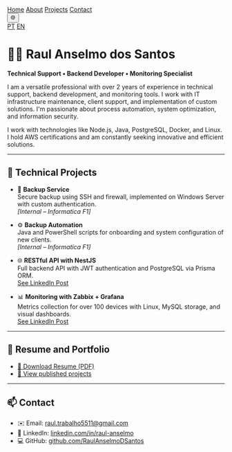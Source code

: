 <nav class="navbar">
  <a href="/RaulAnselmoPortfolio/en/">Home</a>
  <a href="/RaulAnselmoPortfolio/en/about">About</a>
  <a href="/RaulAnselmoPortfolio/en/projects">Projects</a>
  <a href="/RaulAnselmoPortfolio/en/contact">Contact</a>

  <div class="lang-switcher">
    <button title="Selecionar idioma">🌐</button>
    <div class="lang-menu">
      <a href="/RaulAnselmoPortfolio/pt/">PT</a>
      <a href="/RaulAnselmoPortfolio/en/">EN</a>
    </div>
  </div>
</nav>

# 👨‍💻 Raul Anselmo dos Santos

**Technical Support • Backend Developer • Monitoring Specialist**

I am a versatile professional with over 2 years of experience in technical support, backend development, and monitoring tools. I work with IT infrastructure maintenance, client support, and implementation of custom solutions. I'm passionate about process automation, system optimization, and information security.

I work with technologies like Node.js, Java, PostgreSQL, Docker, and Linux. I hold AWS certifications and am constantly seeking innovative and efficient solutions.

---

## 🧠 Technical Projects

- 🔐 **Backup Service**  
  Secure backup using SSH and firewall, implemented on Windows Server with custom authentication.  
  *[Internal – Informatica F1]*

- ⚙️ **Backup Automation**  
  Java and PowerShell scripts for onboarding and system configuration of new clients.  
  *[Internal – Informatica F1]*

- 🌐 **RESTful API with NestJS**  
  Full backend API with JWT authentication and PostgreSQL via Prisma ORM.  
  [See LinkedIn Post](https://www.linkedin.com/posts/raul-anselmo_nestjs-typescript-prismaorm-activity-7279853019762954240-xbKx)

- 📊 **Monitoring with Zabbix + Grafana**  
  Metrics collection for over 100 devices with Linux, MySQL storage, and visual dashboards.  
  [See LinkedIn Post](https://www.linkedin.com/posts/raul-anselmo_monitoring-it-infrastructure-activity-7266947916311769088-vyVb)

---

## 📄 Resume and Portfolio

- [📄 Download Resume (PDF)](/assets/curriculos/raul.pdf)
- [🔗 View published projects](https://raulanselmodsantos.github.io/RaulAnselmoPortfolio/projects)

---

## 📫 Contact

- ✉️ Email: [raul.trabalho5511@gmail.com](mailto:raul.trabalho5511@gmail.com)
- 💼 LinkedIn: [linkedin.com/in/raul-anselmo](https://www.linkedin.com/in/raul-anselmo)
- 💻 GitHub: [github.com/RaulAnselmoDSantos](https://github.com/RaulAnselmoDSantos)
